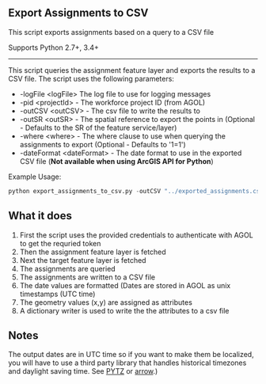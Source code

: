 ## Export Assignments to CSV

This script exports assignments based on a query to a CSV file

Supports Python 2.7+, 3.4+

----

This script queries the assignment feature layer and exports the results to a CSV file. The script uses the following parameters:

- -logFile \<logFile\> The log file to use for logging messages
- -pid \<projectId\> - The workforce project ID (from AGOL)
- -outCSV \<outCSV\> - The csv file to write the results to
- -outSR \<outSR\> - The spatial reference to export the points in (Optional - Defaults to the SR of the feature service/layer)
- -where \<where\> - The where clause to use when querying the assignments to export (Optional - Defaults to '1=1')
- -dateFormat \<dateFormat\> - The date format to use in the exported CSV file (**Not available when using ArcGIS API for Python**)

Example Usage:
```python
python export_assignments_to_csv.py -outCSV "../exported_assignments.csv" -u username -p password -url "https://<org>.maps.arcgis.com" -pid "038a1926d2d741dc8acabefd5b2cc5d3" -logFile "../log.txt" -outSR 10200 -where "status=1" -dateFormat "%m/%d/%Y"
```

## What it does

 1. First the script uses the provided credentials to authenticate with AGOL to get the requried token
 2. Then the assignment feature layer is fetched
 3. Next the target feature layer is fetched
 4. The assignments are queried
 5. The assignments are written to a CSV file 
  1. The date values are formatted (Dates are stored in AGOL as unix timestamps (UTC time)
  2. The geometry values (x,y) are assigned as attributes
  3. A dictionary writer is used to write the the attributes to a csv file
  
## Notes
 
 The output dates are in UTC time so if you want to make them be localized, you will have to use a third party library that handles historical timezones and daylight saving time. See [PYTZ](https://pypi.python.org/pypi/pytz?) or [arrow](https://pypi.python.org/pypi/arrow).)

